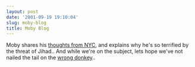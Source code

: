 ```yaml
---
layout: post
date: '2001-09-19 19:10:04'
slug: moby-blog
title: Moby Blog
---
```


Moby shares his [thoughts from NYC](http://www.moby-online.com/cms/viewalldiary.asp), and explains why he's so terrified by the threat of Jihad..
And while we're on the subject, lets hope we've not nailed the tail on the [wrong donkey](http://www.janes.com/security/international_security/news/fr/fr010919_1_n.shtml)..
